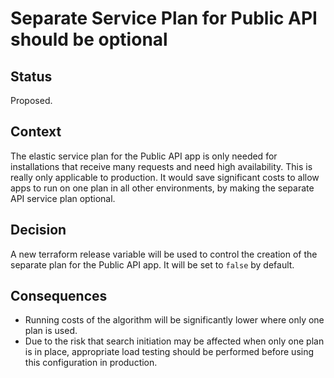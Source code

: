 # Separate Service Plan for Public API should be optional

## Status

Proposed.

## Context

The elastic service plan for the Public API app is only needed for installations that receive many requests and need high availability. This is really only applicable to production. It would save significant costs to allow apps to run on one plan in all other environments, by making the separate API service plan optional. 

## Decision

A new terraform release variable will be used to control the creation of the separate plan for the Public API app.
It will be set to `false` by default.

## Consequences

- Running costs of the algorithm will be significantly lower where only one plan is used.
- Due to the risk that search initiation may be affected when only one plan is in place, appropriate load testing should be performed before using this configuration in production.